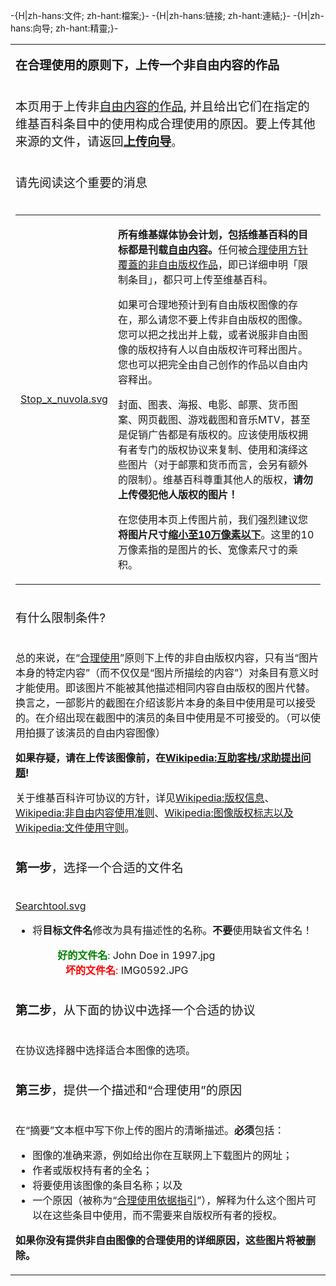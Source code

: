 \-{H|zh-hans:文件; zh-hant:檔案;}- -{H|zh-hans:链接; zh-hant:連結;}- -{H|zh-hans:向导; zh-hant:精靈;}-

<table>
<tbody>
<tr class="odd">
<td><p><big><strong>在合理使用的原则下，上传一个非自由内容的作品</strong></big></p></td>
</tr>
<tr class="even">
<td><p><big>本页用于上传非<a href="https://zh.wikipedia.org/wiki/自由内容" title="wikilink">自由内容的作品</a>, 并且给出它们在指定的维基百科条目中的使用构成合理使用的原因。要上传其他来源的文件，请返回<strong><a href="https://zh.wikipedia.org/wiki/Wikipedia:上传" title="wikilink">上传向导</a></strong></big>。</p></td>
</tr>
<tr class="odd">
<td><p><big>请先阅读这个重要的消息</big></p></td>
</tr>
<tr class="even">
<td><table>
<tbody>
<tr class="odd">
<td><p><a href="https://zh.wikipedia.org/wiki/File:Stop_x_nuvola.svg" title="fig:Stop_x_nuvola.svg">Stop_x_nuvola.svg</a></p></td>
<td style="text-align: left;"><p><strong>所有维基媒体协会计划，包括维基百科的目标都是刊载<a href="https://zh.wikipedia.org/wiki/自由内容" title="wikilink">自由内容</a>。</strong>任何被<a href="https://zh.wikipedia.org/wiki/Wikipedia:合理使用" title="wikilink">合理使用方针覆蓋的非自由版权作品</a>，即已详细申明「限制条目」，都只可上传至维基百科。</p>
<p>如果可合理地预计到有自由版权图像的存在，那么请您不要上传非自由版权的图像。您可以把之找出并上载，或者说服非自由图像的版权持有人以自由版权许可释出图片。您也可以把完全由自己创作的作品以自由内容释出。</p>
<p>封面、图表、海报、电影、邮票、货币图案、网页截图、游戏截图和音乐MTV，甚至是促销广告都是有版权的。应该使用版权拥有者专门的版权协议来复制、使用和演绎这些图片（对于邮票和货币而言，会另有额外的限制）。维基百科尊重其他人的版权，<strong>请勿上传侵犯他人版权的图片！</strong></p>
<p>在您使用本页上传图片前，我们强烈建议您<strong>将图片尺寸<a href="https://zh.wikipedia.org/wiki/Wikipedia:非自由版权图片大小" title="wikilink">缩小至10万像素以下</a></strong>。这里的10万像素指的是图片的长、宽像素尺寸的乘积。</p></td>
</tr>
</tbody>
</table></td>
</tr>
<tr class="odd">
<td><p><big>有什么限制条件?</big></p></td>
</tr>
<tr class="even">
<td><p>总的来说，在“<a href="https://zh.wikipedia.org/wiki/Wikipedia:合理使用" title="wikilink">合理使用</a>”原则下上传的非自由版权内容，只有当“图片本身的特定内容”（而不仅仅是“图片所描绘的内容”）对条目有意义时才能使用。即该图片不能被其他描述相同内容自由版权的图片代替。换言之，一部影片的截图在介绍该影片本身的条目中使用是可以接受的。在介绍出现在截图中的演员的条目中使用是不可接受的。（可以使用拍摄了该演员的自由内容图像）</p>
<p><strong>如果存疑，请在上传该图像前，在<a href="https://zh.wikipedia.org/wiki/Wikipedia:互助客栈/求助" title="wikilink">Wikipedia:互助客栈/求助提出问题</a>!</strong></p>
<p>关于维基百科许可协议的方针，详见<a href="https://zh.wikipedia.org/wiki/Wikipedia:版权信息" title="wikilink">Wikipedia:版权信息</a>、<a href="https://zh.wikipedia.org/wiki/Wikipedia:非自由内容使用准则" title="wikilink">Wikipedia:非自由内容使用准则</a>、<a href="https://zh.wikipedia.org/wiki/Wikipedia:图像版权标志" title="wikilink">Wikipedia:图像版权标志以及</a><a href="https://zh.wikipedia.org/wiki/Wikipedia:文件使用守则" title="wikilink">Wikipedia:文件使用守则</a>。</p></td>
</tr>
<tr class="odd">
<td><p><big><strong>第一步</strong>，选择一个合适的文件名</big></p></td>
</tr>
<tr class="even">
<td><p><a href="https://zh.wikipedia.org/wiki/File:Searchtool.svg" title="fig:Searchtool.svg">Searchtool.svg</a></p>
<ul>
<li>将<strong>目标文件名</strong>修改为具有描述性的名称。<strong>不要</strong>使用缺省文件名！
<dl>
<dt></dt>
<dd><span style="color:green"><strong>好的文件名</strong>:</span> John Doe in 1997.jpg
</dd>
<dd><span style="color:red"><strong>   坏的文件名</strong>:</span> IMG0592.JPG
</dd>
</dl></li>
</ul></td>
</tr>
<tr class="odd">
<td><p><big><strong>第二步</strong>，从下面的协议中选择一个合适的协议</big></p></td>
</tr>
<tr class="even">
<td><p>在协议选择器中选择适合本图像的选项。</p></td>
</tr>
<tr class="odd">
<td><p><big><strong>第三步</strong>，提供一个描述和“合理使用”的原因</big></p></td>
</tr>
<tr class="even">
<td><p>在“摘要”文本框中写下你上传的图片的清晰描述。<strong>必须</strong>包括：</p>
<ul>
<li>图像的准确来源，例如给出你在互联网上下载图片的网址；</li>
<li>作者或版权持有者的全名；</li>
<li>将要使用该图像的条目名称；以及</li>
<li>一个原因（被称为“<a href="https://zh.wikipedia.org/wiki/Wikipedia:合理使用依据指引" title="wikilink">合理使用依据指引</a>”），解释为什么这个图片可以在这些条目中使用，而不需要来自版权所有者的授权。</li>
</ul>
<p><strong>如果你没有提供非自由图像的合理使用的详细原因，这些图片将被删除。</strong></p></td>
</tr>
</tbody>
</table>